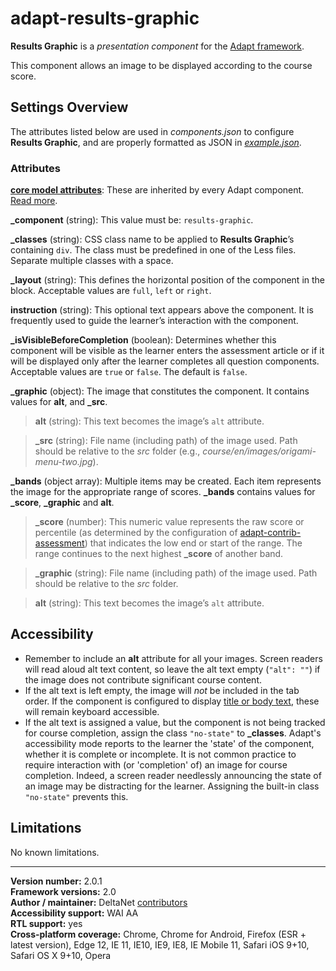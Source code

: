 # adapt-results-graphic  

**Results Graphic** is a *presentation component* for the [Adapt framework](https://github.com/adaptlearning/adapt_framework).  

This component allows an image to be displayed according to the course score.

## Settings Overview

The attributes listed below are used in *components.json* to configure **Results Graphic**, and are properly formatted as JSON in [*example.json*](https://github.com/deltanet/adapt-results-graphic/blob/master/example.json).

### Attributes

[**core model attributes**](https://github.com/adaptlearning/adapt_framework/wiki/Core-model-attributes): These are inherited by every Adapt component. [Read more](https://github.com/adaptlearning/adapt_framework/wiki/Core-model-attributes).

**_component** (string): This value must be: `results-graphic`.

**_classes** (string): CSS class name to be applied to **Results Graphic**’s containing `div`. The class must be predefined in one of the Less files. Separate multiple classes with a space.

**_layout** (string): This defines the horizontal position of the component in the block. Acceptable values are `full`, `left` or `right`.  

**instruction** (string): This optional text appears above the component. It is frequently used to
guide the learner’s interaction with the component.  

**_isVisibleBeforeCompletion** (boolean): Determines whether this component will be visible as the learner enters the assessment article or if it will be displayed only after the learner completes all question components. Acceptable values are `true` or `false`. The default is `false`.

**_graphic** (object): The image that constitutes the component. It contains values for **alt**, and **_src**.

>**alt** (string): This text becomes the image’s `alt` attribute.

>**_src** (string): File name (including path) of the image used. Path should be relative to the *src* folder (e.g., *course/en/images/origami-menu-two.jpg*).  

**_bands** (object array): Multiple items may be created. Each item represents the image for the appropriate range of scores. **_bands** contains values for **_score**, **_graphic** and **alt**.

>**_score** (number):  This numeric value represents the raw score or percentile (as determined by the configuration of [adapt-contrib-assessment](https://github.com/adaptlearning/adapt-contrib-assessment)) that indicates the low end or start of the range. The range continues to the next highest **_score** of another band.

>**_graphic** (string): File name (including path) of the image used. Path should be relative to the *src* folder.  

>**alt** (string): This text becomes the image’s `alt` attribute.

## Accessibility
+ Remember to include an **alt** attribute for all your images. Screen readers will read aloud alt text content, so leave the alt text empty (`"alt": ""`) if the image does not contribute significant course content.  
+ If the alt text is left empty, the image will *not* be included in the tab order. If the component is configured to display [title or body text]((https://github.com/adaptlearning/adapt_framework/wiki/Core-model-attributes)), these will remain keyboard accessible.  
+ If the alt text is assigned a value, but the component is not being tracked for course completion, assign the class `"no-state"` to **_classes**. Adapt's accessibility mode reports to the learner the 'state' of the component, whether it is complete or incomplete. It is not common practice to require interaction with (or 'completion' of) an image for course completion. Indeed, a screen reader needlessly announcing the state of an image may be distracting for the learner. Assigning the built-in class `"no-state"` prevents this.  

## Limitations

No known limitations.  

----------------------------
**Version number:**  2.0.1  
**Framework versions:** 2.0  
**Author / maintainer:** DeltaNet [contributors](https://github.com/deltanet/adapt-results-graphic/graphs/contributors)   
**Accessibility support:** WAI AA   
**RTL support:** yes  
**Cross-platform coverage:** Chrome, Chrome for Android, Firefox (ESR + latest version), Edge 12, IE 11, IE10, IE9, IE8, IE Mobile 11, Safari iOS 9+10, Safari OS X 9+10, Opera    
